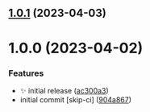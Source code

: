 ## [1.0.1](https://github.com/jacobtipp/bloc-state/compare/react-bloc-v1.0.0...react-bloc-v1.0.1) (2023-04-03)

# 1.0.0 (2023-04-02)


### Features

* ✨ initial release ([ac300a3](https://github.com/jacobtipp/bloc-state/commit/ac300a3723fccf5a9ba406e2646cde029e75acb6))
* initial commit [skip-ci] ([904a867](https://github.com/jacobtipp/bloc-state/commit/904a867b4ded298c6dd9741a546bb97978680b39))
